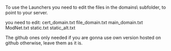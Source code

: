 To use the Launchers you need to edit the files in the domains\ subfolder,
to point to your server.

you need to edit:
cert_domain.txt 
file_domain.txt 
main_domain.txt 
ModNet.txt 
static.txt 
static_alt.txt 

The github ones only needed if you are gonna use own version hosted on github
otherwise, leave them as it is.